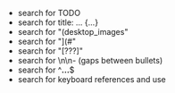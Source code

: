 - search for TODO
- search for title: ... {...}
- search for "(desktop_images"
- search for "](#"
- search for "[???]"
- search for \n\n- (gaps between bullets)
- search for ^**...**$
- search for keyboard references and use <kbd></kbd>
